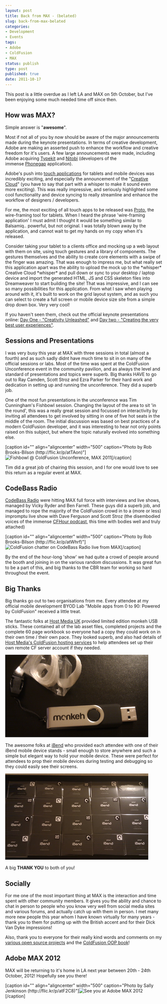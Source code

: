 ```yaml
---
layout: post
title: Back from MAX - (belated)
slug: back-from-max-belated
categories:
- Development
- Events
tags:
- Adobe
- ColdFusion
- MAX
status: publish
type: post
published: true
date: 2011-10-17
---
```

<p>This post is a little overdue as I left LA and MAX on 5th October, but I've been enjoying some much needed time off since then.</p>
<h2>How was MAX?</h2>
<p>Simple answer is "<strong>awesome</strong>".</p>
<p>Most if not all of you by now should be aware of the major announcements made during the keynote presentations. In terms of creative development, Adobe are making an asserted push to enhance the workflow and creative freedom for it's users. A few large announcements were made, including Adobe acquiring <a title="Typekit" href="https://typekit.com/" target="_blank">Typekit</a> and <a title="Nitobi" href="http://www.nitobi.com/" target="_blank">Nitobi</a> (developers of the immense <a title="Phonegap" href="http://www.phonegap.com/" target="_blank">Phonegap</a> application).</p>
<p>Adobe's push into <a title="Adobe Touch Apps" href="http://www.adobe.com/products/touchapps.html" target="_blank">touch applications</a> for tablets and mobile devices was incredibly exciting, and especially the announcement of the "<a title="Adobe Creative Cloud" href="https://creative.adobe.com/" target="_blank">Creative Cloud</a>" (you have to say that part with a whisper to make it sound even more exciting). This was really impressive, and seriously highlighted some cool functionality and device syncing to really streamline and enhance the workflow of designers / developers.</p>
<p>For me, the most exciting of all touch apps to be released was <a title="Adobe Proto" href="http://www.adobe.com/products/proto.html" target="_blank">Proto</a>, the wire-framing tool for tablets. When I heard the phrase 'wire-framing application' I must admit I thought it would be something similar to Balsamiq.. powerful, but not original. I was totally blown away by the application, and cannot wait to get my hands on my copy when it's released.</p>
<p>Consider taking your tablet to a clients office and mocking up a web layout with them on site, using touch gestures and a library of components. The gestures themselves and the ability to create core elements with a swipe of the finger was amazing. That was enough to impress me, but what really set this application apart was the ability to upload the mock up to the *whisper* Creative Cloud *whisper* and pull down or sync to your desktop / laptop device and import the generated HTML, JS and CSS skeleton files into Dreamweaver to start building the site! That was impressive, and I can see so many possibilities for this application. From what I saw when playing around with it, it's built to work on the grid layout system, and as such you can select to create a full screen or mobile device size site from a simple drop down box. Very very cool!</p>
<p>If you haven't seen them, check out the official keynote presentations online: <a title="Adobe MAX 2011 Keynote - Creativity Unleashed" href="http://tv.adobe.com/watch/max-2011-keynotes/creativity-unleashed/" target="_blank">Day One - "Creativity Unleashed"</a> and <a title="Adobe MAX 2011 Keynote - Creating the very best user experiences" href="http://tv.adobe.com/watch/max-2011-keynotes/creating-the-very-best-user-experiences/" target="_blank">Day two - "Creating the very best user experiences"</a>.</p>
<h2>Sessions and Presentations</h2>
<p>I was very busy this year at MAX with three sessions in total (almost a fourth) and as such sadly didnt have much time to sit in on many of the official sessions or labs. Most of the time was spent at the ColdFusion Unconference event in the community pavilion, and as always the level and standard of presentations and topics were superb. Big thanks HAVE to go out to Ray Camden, Scott Stroz and Ezra Parker for their hard work and dedication in setting up and running the unconference. They did a superb job.</p>
<p>One of the most fun presentations in the unconference was Tim Cunningham's Fishbowl session. Changing the layout of the area to sit 'in the round', this was a really great session and focussed on interactivity by inviting all attendees to get involved by sitting in one of five hot seats in the middle of the room. The initial discussion was based on best practices of a modern ColdFusion developer, and it was interesting to hear not only points raised on this subject, but where the topic naturally evolved into something else.</p>
<p>[caption id="" align="aligncenter" width="500" caption="Photo by Rob Brooks-Bilson (http://flic.kr/p/atTAon)"]<img title="Fishbowl @ ColdFusion Unconference, MAX 2011" src="http://farm7.static.flickr.com/6211/6222822689_40ed164b9c.jpg" alt="Fishbowl @ ColdFusion Unconference, MAX 2011" />[/caption]</p>
<p>Tim did a great job of chairing this session, and I for one would love to see this return as a regular event at MAX.</p>
<h2>CodeBass Radio</h2>
<p><a title="CodeBass Radio" href="http://codebassradio.net/" target="_blank">CodeBass Radio</a> were hitting MAX full force with interviews and live shows, managed by Vicky Ryder and Ben Farrell. These guys did a superb job, and managed to rope the majority of the ColdFusion crowd in to a (more or less) impromptu live show with Dave Ferguson and Scott Stroz (the disembodied voices of the immense <a title="CFHour podcast" href="http://cfhour.com" target="_blank">CFHour podcast</a>, this time with bodies well and truly attached)</p>
<p>[caption id="" align="aligncenter" width="500" caption="Photo by Rob Brooks-Bilson (http://flic.kr/p/atWhrf)"]<img title="ColdFusion chatter on CodeBass Radio live from MAX" src="http://farm7.static.flickr.com/6223/6223347640_d39639e1c7.jpg" alt="ColdFusion chatter on CodeBass Radio live from MAX" />[/caption]</p>
<p>By the end of the hour-long 'show' we had quite a crowd of people around the booth and joining in on the various random discussions. It was great fun to be a part of this, and big thanks to the CBR team for working so hard throughout the event.</p>
<h2>Big Thanks</h2>
<p>Big thanks go out to two organisations from me. Every attendee at my official mobile development BYOD Lab "Mobile apps from 0 to 90: Powered by ColdFusion" received a little treat.</p>
<p>The fantastic folks at <a title="Visit Host Media UK" href="http://www.hostmediauk.com/" target="_blank">Host Media UK</a> provided limited edition monkeh USB sticks. These contained all of the lab asset files, completed projects and the complete 60 page workbook so everyone had a copy they could work on in their own time / their own pace. They looked superb, and also had details of <a title="Host Media UK ColdFusion hosting" href="http://www.hostmediauk.com/web-hosting/coldfusion-hosting/" target="_blank">Host Media's ColdFusion hosting services</a> to help attendees set up their own remote CF server account if they needed.</p>
<p><img title="monkeh USB sticks" src="/assets/uploads/2011/10/monkehSticks.png" alt="monkeh USB sticks" /></p>
<p>The awesome folks at <a title="Visit iBend" href="http://www.myibend.com/" target="_blank">iBend</a> who provided each attendee with one of their iBend mobile device stands - small enough to store anywhere and such a simple but elegant way to hold your mobile device. These were perfect for attendees to prop their mobile devices during testing and debugging so they could easily see their screens.</p>
<p><img title="iBends" src="/assets/uploads/2011/10/iBends.jpg" alt="iBends" /></p>
<p>A big <strong>THANK YOU</strong> to both of you!</p>
<h2>Socially</h2>
<p>For me one of the most important thing at MAX is the interaction and time spent with other community members. It gives you the ability and chance to chat in person to people who you know very well from social media sites and various forums, and actually catch up with them in person. I met many more new people this year whom I have known virtually for many years - thank you to them for putting up with the British accent and for their Dick Van Dyke impressions!</p>
<p>Also, thank you to everyone for their really kind words and comments on my <a title="RIAForge" href="http://iwantmymtv.riaforge.org/index.cfm?event=page.myprojects&amp;id=8276" target="_blank">various open source projects</a> and the <a title="Object Oriented Programming in ColdFusion" href="http://coldfusion-oop.com/" target="_blank">ColdFusion OOP book</a>!</p>
<h2>Adobe MAX 2012</h2>
<p>MAX will be returning to it's home in LA next year between 20th - 24th October, 2012! Hopefully see you there!</p>
<p>[caption id="" align="aligncenter" width="500" caption="Photo by Sally Jenkinson (http://flic.kr/p/atF2C8)"]<img title="See you at Adobe MAX 2012" src="http://farm7.static.flickr.com/6097/6220371131_0f1168808d.jpg" alt="See you at Adobe MAX 2012" />[/caption]</p>
